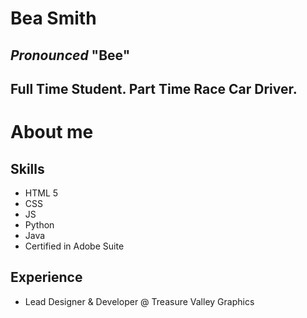 # Bea Smith 
## _Pronounced_ "Bee"
## Full Time Student. Part Time Race Car Driver. 
# About me

## Skills
- HTML 5
- CSS
- JS
- Python
- Java
- Certified in Adobe Suite

## Experience
- Lead Designer & Developer @ Treasure Valley Graphics

<!--
**beasmith152/beasmith152** is a ✨ _special_ ✨ repository because its `README.md` (this file) appears on your GitHub profile.

Here are some ideas to get you started:

- 🔭 I’m currently working on ...
- 🌱 I’m currently learning ...
- 👯 I’m looking to collaborate on ...
- 🤔 I’m looking for help with ...
- 💬 Ask me about ...
- 📫 How to reach me: ...
- 😄 Pronouns: ...
- ⚡ Fun fact: ...
-->
